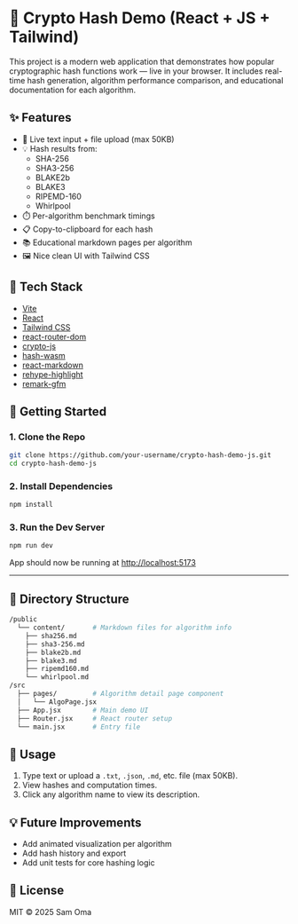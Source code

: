 # 🔐 Crypto Hash Demo (React + JS + Tailwind)

This project is a modern web application that demonstrates how popular cryptographic hash functions work — live in your browser. It includes real-time hash generation, algorithm performance comparison, and educational documentation for each algorithm.

## ✨ Features

- 🔄 Live text input + file upload (max 50KB)
- 💡 Hash results from:
  - SHA-256
  - SHA3-256
  - BLAKE2b
  - BLAKE3
  - RIPEMD-160
  - Whirlpool
- ⏱️ Per-algorithm benchmark timings
- 📋 Copy-to-clipboard for each hash
- 📚 Educational markdown pages per algorithm
- 🖼️ Nice clean UI with Tailwind CSS

## 🧰 Tech Stack

- [Vite](https://vitejs.dev/)
- [React](https://reactjs.org/)
- [Tailwind CSS](https://tailwindcss.com/)
- [react-router-dom](https://reactrouter.com/)
- [crypto-js](https://www.npmjs.com/package/crypto-js)
- [hash-wasm](https://www.npmjs.com/package/hash-wasm)
- [react-markdown](https://github.com/remarkjs/react-markdown)
- [rehype-highlight](https://github.com/rehypejs/rehype-highlight)
- [remark-gfm](https://github.com/remarkjs/remark-gfm)

## 🚀 Getting Started

### 1. Clone the Repo

```bash
git clone https://github.com/your-username/crypto-hash-demo-js.git
cd crypto-hash-demo-js
```

### 2. Install Dependencies

```bash
npm install
```

### 3. Run the Dev Server

```bash
npm run dev
```

App should now be running at [http://localhost:5173](http://localhost:5173)

---

## 📁 Directory Structure

```bash
/public
  └── content/       # Markdown files for algorithm info
    ├── sha256.md
    ├── sha3-256.md
    ├── blake2b.md
    ├── blake3.md
    ├── ripemd160.md
    └── whirlpool.md
/src
  ├── pages/         # Algorithm detail page component
  │   └── AlgoPage.jsx
  ├── App.jsx        # Main demo UI
  ├── Router.jsx     # React router setup
  └── main.jsx       # Entry file
```

## 🧪 Usage

1. Type text or upload a `.txt`, `.json`, `.md`, etc. file (max 50KB).
2. View hashes and computation times.
3. Click any algorithm name to view its description.

## 💡 Future Improvements

- Add animated visualization per algorithm
- Add hash history and export
- Add unit tests for core hashing logic

## 📜 License

MIT © 2025 Sam Oma
